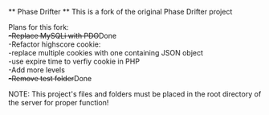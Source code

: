** Phase Drifter **
This is a fork of the original Phase Drifter project

Plans for this fork:<br>
~~-Replace MySQLi with PDO~~Done<br>
-Refactor highscore cookie:<br>
  -replace multiple cookies with one containing JSON object<br>
  -use expire time to verfiy cookie in PHP<br>
-Add more levels<br>
~~-Remove test folder~~Done

NOTE:
This project's files and folders must be placed in the root directory of the server for proper function!
